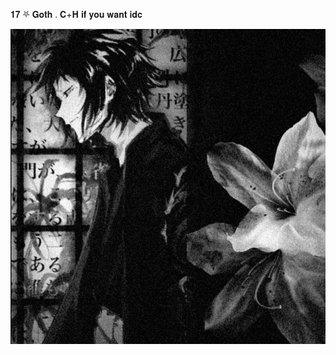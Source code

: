 𝟏𝟕 ⛧ 𝐆𝐨𝐭𝐡 . 𝐂+𝐇 𝐢𝐟 𝐲𝐨𝐮 𝐰𝐚𝐧𝐭 𝐢𝐝𝐜


![image](https://github.com/kittipawz/kittipawz/blob/5a47d97b1b61a2371868557e5ba74544525a4e82/2e5c6eb8d425ed62eb31a21b2b3527c0.jpg) 
